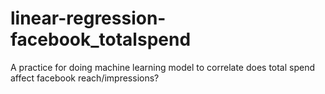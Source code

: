 # linear-regression-facebook_totalspend
A practice for doing machine learning model to correlate does total spend affect facebook reach/impressions? 
